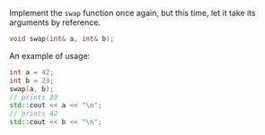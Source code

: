 Implement the `swap` function once again, but this time,
let it take its arguments by reference.

```c++
void swap(int& a, int& b);
```

An example of usage:

```c++
int a = 42;
int b = 23;
swap(a, b);
// prints 23
std::cout << a << "\n";
// prints 42
std::cout << b << "\n";
```
